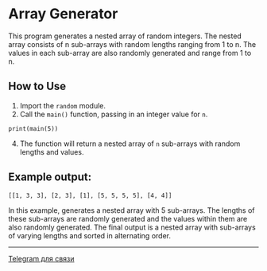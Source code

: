 # Array Generator
This program generates a nested array of random integers. The nested array consists of n sub-arrays with random lengths ranging from 1 to n. The values in each sub-array are also randomly generated and range from 1 to n.

## How to Use
1. Import the `random` module.
2. Call the `main()` function, passing in an integer value for `n`.
```
print(main(5))
```
4. The function will return a nested array of `n` sub-arrays with random lengths and values.


## Example output:
`[[1, 3, 3], [2, 3], [1], [5, 5, 5, 5], [4, 4]]`

In this example, generates a nested array with 5 sub-arrays. The lengths of these sub-arrays are randomly generated and the values within them are also randomly generated. The final output is a nested array with sub-arrays of varying lengths and sorted in alternating order.
____

[Telegram для связи](https://t.me/xMiNix)
